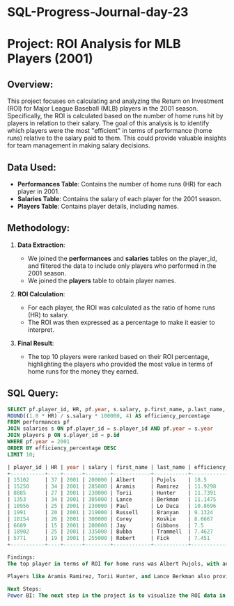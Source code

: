 # SQL-Progress-Journal-day-23

# Project: ROI Analysis for MLB Players (2001)

## Overview:
This project focuses on calculating and analyzing the Return on Investment (ROI) for Major League Baseball (MLB) players in the 2001 season. Specifically, the ROI is calculated based on the number of home runs hit by players in relation to their salary. The goal of this analysis is to identify which players were the most "efficient" in terms of performance (home runs) relative to the salary paid to them. This could provide valuable insights for team management in making salary decisions.

## Data Used:
- **Performances Table**: Contains the number of home runs (HR) for each player in 2001.
- **Salaries Table**: Contains the salary of each player for the 2001 season.
- **Players Table**: Contains player details, including names.

## Methodology:
1. **Data Extraction**: 
   - We joined the **performances** and **salaries** tables on the player_id, and filtered the data to include only players who performed in the 2001 season.
   - We joined the **players** table to obtain player names.

2. **ROI Calculation**: 
   - For each player, the ROI was calculated as the ratio of home runs (HR) to salary.
   - The ROI was then expressed as a percentage to make it easier to interpret.

3. **Final Result**: 
   - The top 10 players were ranked based on their ROI percentage, highlighting the players who provided the most value in terms of home runs for the money they earned.

## SQL Query:

```sql
SELECT pf.player_id, HR, pf.year, s.salary, p.first_name, p.last_name, 
ROUND((1.0 * HR) / s.salary * 100000, 4) AS efficiency_percentage
FROM performances pf
JOIN salaries s ON pf.player_id = s.player_id AND pf.year = s.year
JOIN players p ON s.player_id = p.id
WHERE pf.year = 2001
ORDER BY efficiency_percentage DESC
LIMIT 10;

| player_id | HR | year | salary | first_name | last_name | efficiency_percentage |
+-----------+----+------+--------+------------+-----------+-----------------------+
| 15102     | 37 | 2001 | 200000 | Albert     | Pujols    | 18.5                  |
| 15250     | 34 | 2001 | 285000 | Aramis     | Ramirez   | 11.9298               |
| 8885      | 27 | 2001 | 230000 | Torii      | Hunter    | 11.7391               |
| 1353      | 34 | 2001 | 305000 | Lance      | Berkman   | 11.1475               |
| 10956     | 25 | 2001 | 230000 | Paul       | Lo Duca   | 10.8696               |
| 1991      | 20 | 2001 | 219000 | Russell    | Branyan   | 9.1324                |
| 10154     | 26 | 2001 | 300000 | Corey      | Koskie    | 8.6667                |
| 6689      | 15 | 2001 | 200000 | Jay        | Gibbons   | 7.5                   |
| 18902     | 25 | 2001 | 335000 | Bubba      | Trammell  | 7.4627                |
| 5771      | 19 | 2001 | 255000 | Robert     | Fick      | 7.451                 |
+-----------+----+------+--------+------------+-----------+-----------------------+

Findings:
The top player in terms of ROI for home runs was Albert Pujols, with an efficiency of 18.5%.

Players like Aramis Ramirez, Torii Hunter, and Lance Berkman also provided high value in terms of home runs relative to their salary.

Next Steps:
Power BI: The next step in the project is to visualize the ROI data in Power BI, creating an interactive dashboard for easy interpretation and analysis of the findings.
